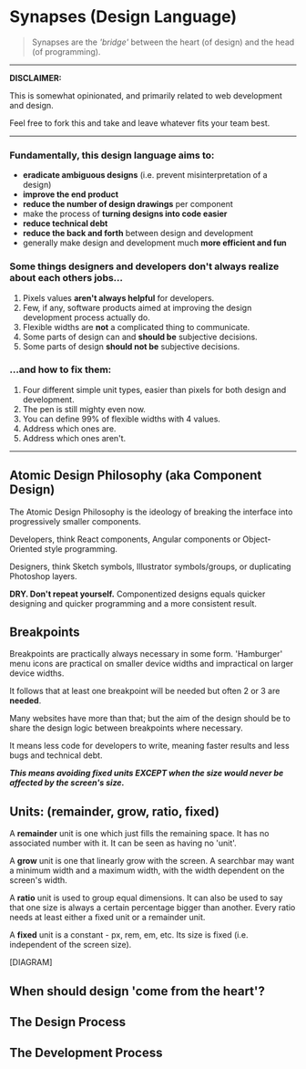 # Synapses (Design Language)

> Synapses are the _'bridge'_ between the heart (of design) and the head (of programming).

-----

**DISCLAIMER:**

This is somewhat opinionated, and primarily related to web development and design.

Feel free to fork this and take and leave whatever fits your team best.

-----

### Fundamentally, **this design language aims to:**

* **eradicate ambiguous designs** (i.e. prevent misinterpretation of a design)
* **improve the end product**
* **reduce the number of design drawings** per component
* make the process of **turning designs into code easier**
* **reduce technical debt**
* **reduce the back and forth** between design and development
* generally make design and development much **more efficient and fun**

### Some things designers and developers don't always realize about each others jobs...

1) Pixels values **aren't always helpful** for developers.
2) Few, if any, software products aimed at improving the design development process
   actually do.
3) Flexible widths are **not** a complicated thing to communicate.
4) Some parts of design can and **should be** subjective decisions.
5) Some parts of design **should not be** subjective decisions.

### ...and how to fix them:

1) Four different simple unit types, easier than pixels for both design and development.
2) The pen is still mighty even now.
3) You can define 99% of flexible widths with 4 values.
4) Address which ones are.
5) Address which ones aren't.

-----

## Atomic Design Philosophy (aka Component Design)

The Atomic Design Philosophy is the ideology of breaking the interface into
progressively smaller components.

Developers, think React components, Angular components or Object-Oriented style
programming.

Designers, think Sketch symbols, Illustrator symbols/groups, or duplicating
Photoshop layers.

**DRY. Don't repeat yourself.** Componentized designs equals quicker designing and
quicker programming and a more consistent result.

## Breakpoints

Breakpoints are practically always necessary in some form. 'Hamburger' menu icons
are practical on smaller device widths and impractical on larger device widths.

It follows that at least one breakpoint will be needed but often 2 or 3 are **needed**.

Many websites have more than that; but the aim of the design should be to share the
design logic between breakpoints where necessary.

It means less code for developers to write, meaning faster results and less bugs and
technical debt.

**_This means avoiding fixed units EXCEPT when the size would never be affected by the
screen's size._**

## Units: (remainder, grow, ratio, fixed)

A **remainder** unit is one which just fills the remaining space. It has no 
associated number with it. It can be seen as having no 'unit'.

A **grow** unit is one that linearly grow with the screen. A searchbar may want a
minimum width and a maximum width, with the width dependent on the screen's width.

A **ratio** unit is used to group equal dimensions. It can also be used to say that one
size is always a certain percentage bigger than another. Every ratio needs at least
either a fixed unit or a remainder unit.

A **fixed** unit is a constant - px, rem, em, etc. Its size is fixed (i.e. independent
of the screen size).

[DIAGRAM]

## When should design 'come from the heart'?
## The Design Process
## The Development Process
